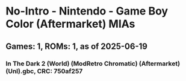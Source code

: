 # No-Intro - Nintendo - Game Boy Color (Aftermarket) MIAs
## Games: 1, ROMs: 1, as of 2025-06-19

### In The Dark 2 (World) (ModRetro Chromatic) (Aftermarket) (Unl).gbc, CRC: 750af257
